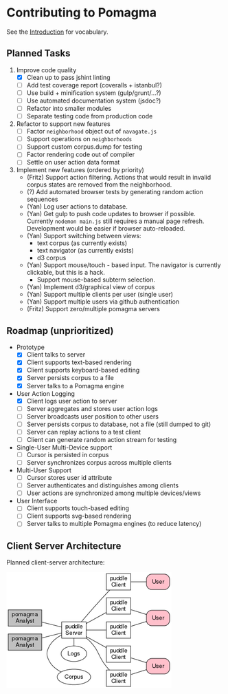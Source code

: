 # Contributing to Pomagma

See the [Introduction](/doc/intro.md) for vocabulary.

## Planned Tasks

1.  Improve code quality
    - [x] Clean up to pass jshint linting
    - [ ] Add test coverage report (coveralls + istanbul?)
    - [ ] Use build + minification system (gulp/grunt/...?)
    - [ ] Use automated documentation system (jsdoc?)
    - [ ] Refactor into smaller modules
    - [ ] Separate testing code from production code

2.  Refactor to support new features
    - [ ] Factor `neighborhood` object out of `navagate.js`
    - [ ] Support operations on `neighborhoods`
    - [ ] Support custom corpus.dump for testing
    - [ ] Factor rendering code out of compiler
    - [ ] Settle on user action data format

4.  Implement new features (ordered by priority)
    -   (Fritz) Support action filtering.
        Actions that would result in invalid corpus states are removed from
        the neighborhood.
    -   (?) Add automated browser tests by generating random action sequences
    -   (Yan) Log user actions to database.
    -   (Yan) Get gulp to push code updates to browser if possible.
        Currently `nodemon main.js` still requires a manual page refresh.
        Development would be easier if browser auto-reloaded.
    -   (Yan) Support switching between views:
        - text corpus (as currently exists)
        - text navigator (as currently exists)
        - d3 corpus
    -   (Yan) Support mouse/touch - based input.
        The navigator is currently clickable, but this is a hack.
        -   Support mouse-based subterm selection.
    -   (Yan) Implement d3/graphical view of corpus
    -   (Yan) Support multiple clients per user (single user)
    -   (Yan) Support multiple users via github authentication
    -   (Fritz) Support zero/multiple pomagma servers

## Roadmap (unprioritized)

- Prototype
    - [x] Client talks to server
    - [x] Client supports text-based rendering
    - [x] Client supports keyboard-based editing
    - [x] Server persists corpus to a file
    - [x] Server talks to a Pomagma engine
- User Action Logging
    - [x] Client logs user action to server
    - [ ] Server aggregates and stores user action logs
    - [ ] Server broadcasts user position to other users
    - [ ] Server persists corpus to database, not a file (still dumped to git)
    - [ ] Server can replay actions to a test client
    - [ ] Client can generate random action stream for testing
- Single-User Multi-Device support
    - [ ] Cursor is persisted in corpus
    - [ ] Server synchronizes corpus across multiple clients
- Multi-User Support
    - [ ] Cursor stores user id attribute
    - [ ] Server authenticates and distinguishes among clients
    - [ ] User actions are synchronized among multiple devices/views
- User Interface
    - [ ] Client supports touch-based editing
    - [ ] Client supports svg-based rendering
    - [ ] Server talks to multiple Pomagma engines (to reduce latency)

## Client Server Architecture

Planned client-server architecture:

[![Architecture](/doc/architecture.png)](/doc/architecture.pdf)
